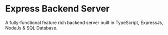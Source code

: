 # Express Backend Server

A fully-functional feature rich backend server built in TypeScript, ExpressJs, NodeJs & SQL Database.
